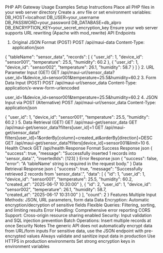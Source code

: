 PHP API Gateway Usage Examples
Setup Instructions
Place all PHP files in your web server directory
Create a .env file or set environment variables:
DB_HOST=localhost
DB_USER=your_username
DB_PASSWORD=your_password
DB_DATABASE=db_alpro
DB_ENCRYPTION_KEY=your_secret_encryption_key
Ensure your web server supports URL rewriting (Apache with mod_rewrite)
API Endpoints
1. Original JSON Format (POST)
POST /api/maui-data
Content-Type: application/json

{
  "tableName": "sensor_data",
  "records": [
    {
      "user_id": 1,
      "device_id": "sensor001",
      "temperature": 25.5,
      "humidity": 60.2
    },
    {
      "user_id": 1,
      "device_id": "sensor002", 
      "temperature": 26.1,
      "humidity": 58.7
    }
  ]
}
2. URL Parameter Input (GET)
GET /api/maui-url/sensor_data?user_id=1&device_id=sensor001&temperature=25.5&humidity=60.2
3. Form Data Input (POST)
POST /api/maui-url/sensor_data
Content-Type: application/x-www-form-urlencoded

user_id=1&device_id=sensor001&temperature=25.5&humidity=60.2
4. JSON Input via POST (Alternative)
POST /api/maui-url/sensor_data
Content-Type: application/json

{
  "user_id": 1,
  "device_id": "sensor001",
  "temperature": 25.5,
  "humidity": 60.2
}
5. Data Retrieval (GET)
GET /api/maui-get/sensor_data
GET /api/maui-get/sensor_data?filters[user_id]=1
GET /api/maui-get/sensor_data?filters[user_id]=1&orderBy[column]=created_at&orderBy[direction]=DESC
GET /api/maui-get/sensor_data?filters[device_id]=sensor001&limit=10
6. Health Check
GET /api/health
Response Format
Success Response
json
{
  "success": true,
  "message": "Successfully inserted 1 records into 'sensor_data'.",
  "insertedIds": [123]
}
Error Response
json
{
  "success": false,
  "error": "A 'tableName' string is required in the request body."
}
Data Retrieval Response
json
{
  "success": true,
  "message": "Successfully retrieved 2 records from 'sensor_data'.",
  "data": [
    {
      "id": 1,
      "user_id": 1,
      "device_id": "sensor001",
      "temperature": 25.5,
      "humidity": 60.2,
      "created_at": "2025-06-17 10:30:00"
    },
    {
      "id": 2,
      "user_id": 1,
      "device_id": "sensor002",
      "temperature": 26.1,
      "humidity": 58.7,  
      "created_at": "2025-06-17 10:31:00"
    }
  ],
  "count": 2
}
Features
Multiple Input Methods: JSON, URL parameters, form data
Data Encryption: Automatic encryption/decryption of sensitive fields
Flexible Queries: Filtering, sorting, and limiting results
Error Handling: Comprehensive error reporting
CORS Support: Cross-origin resource sharing enabled
Security: Input validation and SQL injection prevention
Batch Operations: Insert multiple records at once
Security Notes
The generic API does not automatically encrypt data from URL/form inputs
For sensitive data, use the JSON endpoint with pre-encrypted values
Always validate and sanitize input data in production
Use HTTPS in production environments
Set strong encryption keys in environment variables
